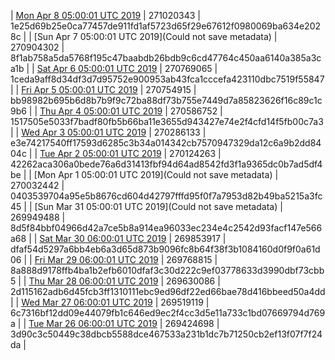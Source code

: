 | [Mon Apr  8 05:00:01 UTC 2019](https://transfer.sh/DKKDE/dashninja-dbdump-20190408070001.tar.bz2) | 271020343 | 1e25d69b25e0ca77457de911fd1af5723d65f29e67612f0980069ba634e2028c | 
| [Sun Apr  7 05:00:01 UTC 2019](Could not save metadata) | 270904302 | 8f1ab758a5da5768f195c47baabdb26bdb9c6cd47764c450aa6140a385a3ca1b | 
| [Sat Apr  6 05:00:01 UTC 2019](https://transfer.sh/5NkEF/dashninja-dbdump-20190406070001.tar.bz2) | 270769065 | 1ceda9aff8d34df3d7d95752e900953ab43fca1cccefa423110dbc7519f55847 | 
| [Fri Apr  5 05:00:01 UTC 2019]() | 270754915 | bb98982b695b6d8b7b9f9c72ba88df73b755e7449d7a85823626f16c89c1c9b6 | 
| [Thu Apr  4 05:00:01 UTC 2019](https://transfer.sh/HHkzW/dashninja-dbdump-20190404070001.tar.bz2) | 270586752 | 1517505e5033f7badf80fb5b66ba11e3655d943427e74e2f4cfd14f5fb00c7a3 | 
| [Wed Apr  3 05:00:01 UTC 2019](https://transfer.sh/7hZNp/dashninja-dbdump-20190403070001.tar.bz2) | 270286133 | e3e74217540ff17593d6285c3b34a014342cb7570947329da12c6a9b2dd8404c | 
| [Tue Apr  2 05:00:01 UTC 2019](https://transfer.sh/vb59r/dashninja-dbdump-20190402070001.tar.bz2) | 270124263 | 42262aca306a0bede76a6d31413fbf94d64ad8542fd3f1a9365dc0b7ad5df4be | 
| [Mon Apr  1 05:00:01 UTC 2019](Could not save metadata) | 270032442 | 0403539704a95e5b8676cd604d42797fffd95f0f7a7953d82b49ba5215a3fc45 | 
| [Sun Mar 31 05:00:01 UTC 2019](Could not save metadata) | 269949488 | 8d5f84bbf04966d42a7ce5b8a914ea96033ec234e4c2542d93facf147e566a68 | 
| [Sat Mar 30 06:00:01 UTC 2019](https://transfer.sh/SLFIA/dashninja-dbdump-20190330070001.tar.bz2) | 269853917 | dfaf54d5297a6bb4eb6a3d65d873b9096fc8b64f38f3b1084160d0f9f0a61d06 | 
| [Fri Mar 29 06:00:01 UTC 2019](https://transfer.sh/20vnk/dashninja-dbdump-20190329070001.tar.bz2) | 269768815 | 8a888d9178ffb4ba1b2efb6010dfaf3c30d222c9ef03778633d3990dbf73cbb5 | 
| [Thu Mar 28 06:00:01 UTC 2019](https://transfer.sh/QhbQT/dashninja-dbdump-20190328070001.tar.bz2) | 269630086 | 2d115162adb6d45fcb3ff1310111ebc9ed96df22ed66bae78d416bbeed50a4dd | 
| [Wed Mar 27 06:00:01 UTC 2019](https://transfer.sh/uAxwr/dashninja-dbdump-20190327070001.tar.bz2) | 269519119 | 6c7316bf12dd09e44079fb1c646ed9ec2f4cc3d5e11a733c1bd07669794d769a | 
| [Tue Mar 26 06:00:01 UTC 2019](https://transfer.sh/6MstK/dashninja-dbdump-20190326070001.tar.bz2) | 269424698 | 3d90c3c50449c38dbcb5588dce467533a231b1dc7b71250cb2ef13f07f7f24da | 
